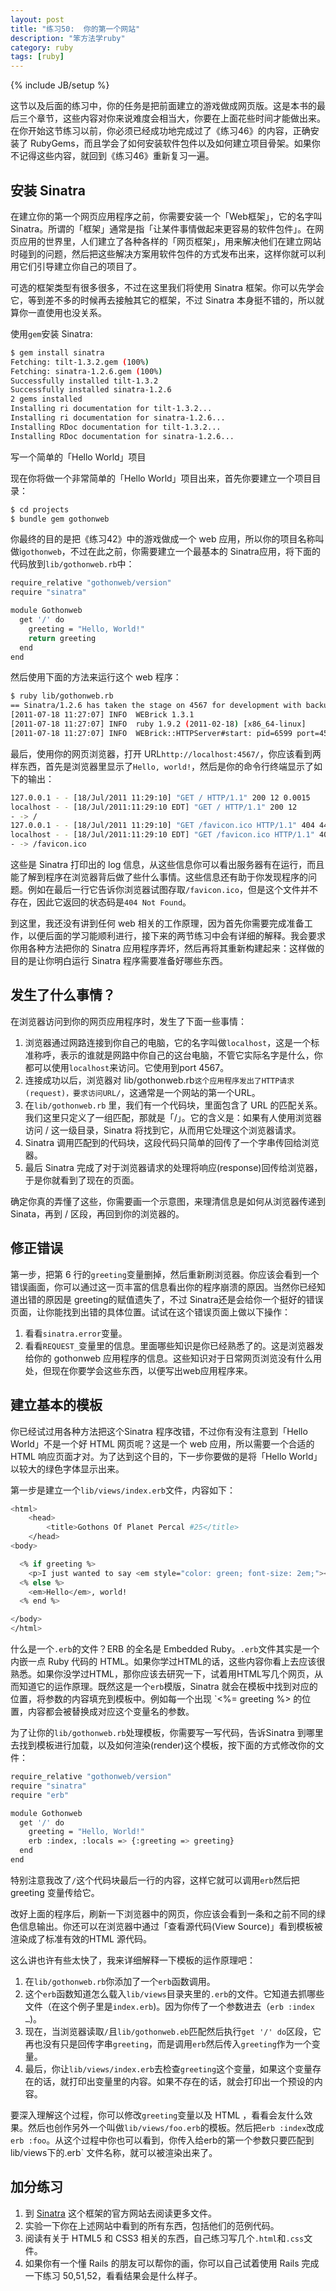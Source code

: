 ```yaml
---
layout: post
title: "练习50:  你的第一个网站" 
description: "笨方法学ruby"
category: ruby
tags: [ruby]
---
```

{% include JB/setup %}

这节以及后面的练习中，你的任务是把前面建立的游戏做成网页版。这是本书的最后三个章节，这些内容对你来说难度会相当大，你要在上面花些时间才能做出来。在你开始这节练习以前，你必须已经成功地完成过了《练习46》的内容，正确安装了 RubyGems，而且学会了如何安装软件包件以及如何建立项目骨架。如果你不记得这些内容，就回到《练习46》重新复习一遍。

安装 Sinatra
-------------

在建立你的第一个网页应用程序之前，你需要安装一个「Web框架」，它的名字叫 Sinatra。所谓的「框架」通常是指「让某件事情做起来更容易的软件包件」。在网页应用的世界里，人们建立了各种各样的「网页框架」，用来解决他们在建立网站时碰到的问题，然后把这些解决方案用软件包件的方式发布出来，这样你就可以利用它们引导建立你自己的项目了。

可选的框架类型有很多很多，不过在这里我们将使用 Sinatra 框架。你可以先学会它，等到差不多的时候再去接触其它的框架，不过 Sinatra 本身挺不错的，所以就算你一直使用也没关系。

使用` gem `安装 Sinatra:

```sh
$ gem install sinatra
Fetching: tilt-1.3.2.gem (100%)
Fetching: sinatra-1.2.6.gem (100%)
Successfully installed tilt-1.3.2
Successfully installed sinatra-1.2.6
2 gems installed
Installing ri documentation for tilt-1.3.2...
Installing ri documentation for sinatra-1.2.6...
Installing RDoc documentation for tilt-1.3.2...
Installing RDoc documentation for sinatra-1.2.6...
```

写一个简单的「Hello World」项目

现在你将做一个非常简单的「Hello World」项目出来，首先你要建立一个项目目录：

```sh
$ cd projects
$ bundle gem gothonweb
```

你最终的目的是把《练习42》中的游戏做成一个 web 应用，所以你的项目名称叫做i` gothonweb `，不过在此之前，你需要建立一个最基本的 Sinatra应用，将下面的代码放到` lib/gothonweb.rb `中：

```sh
require_relative "gothonweb/version"
require "sinatra"

module Gothonweb
  get '/' do
    greeting = "Hello, World!"
    return greeting
  end
end
```

然后使用下面的方法来运行这个 web 程序：

```sh
$ ruby lib/gothonweb.rb
== Sinatra/1.2.6 has taken the stage on 4567 for development with backup from WEBrick
[2011-07-18 11:27:07] INFO  WEBrick 1.3.1
[2011-07-18 11:27:07] INFO  ruby 1.9.2 (2011-02-18) [x86_64-linux]
[2011-07-18 11:27:07] INFO  WEBrick::HTTPServer#start: pid=6599 port=4567
```
最后，使用你的网页浏览器，打开 URL` http://localhost:4567/ `，你应该看到两样东西，首先是浏览器里显示了` Hello, world! `，然后是你的命令行终端显示了如下的输出：

```sh
127.0.0.1 - - [18/Jul/2011 11:29:10] "GET / HTTP/1.1" 200 12 0.0015
localhost - - [18/Jul/2011:11:29:10 EDT] "GET / HTTP/1.1" 200 12
- -> /
127.0.0.1 - - [18/Jul/2011 11:29:10] "GET /favicon.ico HTTP/1.1" 404 447 0.0008
localhost - - [18/Jul/2011:11:29:10 EDT] "GET /favicon.ico HTTP/1.1" 404 447
- -> /favicon.ico
```

这些是 Sinatra 打印出的 log 信息，从这些信息你可以看出服务器有在运行，而且能了解到程序在浏览器背后做了些什么事情。这些信息还有助于你发现程序的问题。例如在最后一行它告诉你浏览器试图存取` /favicon.ico `，但是这个文件并不存在，因此它返回的状态码是` 404 Not Found `。

到这里，我还没有讲到任何 web 相关的工作原理，因为首先你需要完成准备工作，以便后面的学习能顺利进行，接下来的两节练习中会有详细的解释。我会要求你用各种方法把你的 Sinatra 应用程序弄坏，然后再将其重新构建起来：这样做的目的是让你明白运行 Sinatra 程序需要准备好哪些东西。

发生了什么事情？
----------------

在浏览器访问到你的网页应用程序时，发生了下面一些事情：

1. 浏览器通过网路连接到你自己的电脑，它的名字叫做` localhost `，这是一个标准称呼，表示的谁就是网路中你自己的这台电脑，不管它实际名字是什么，你都可以使用` localhost `来访问。它使用到port 4567。 
2. 连接成功以后，浏览器对 lib/gothonweb.rb` 这个应用程序发出了HTTP请求(request)，要求访问URL/ `，这通常是一个网站的第一个URL。 
3. 在` lib/gothonweb.rb ` 里，我们有一个代码块，里面包含了 URL 的匹配关系。我们这里只定义了一组匹配，那就是「/」。它的含义是：如果有人使用浏览器访问 / 这一级目录，Sinatra 将找到它，从而用它处理这个浏览器请求。 
4. Sinatra 调用匹配到的代码块，这段代码只简单的回传了一个字串传回给浏览器。 
5. 最后 Sinatra 完成了对于浏览器请求的处理将响应(response)回传给浏览器，于是你就看到了现在的页面。 

确定你真的弄懂了这些，你需要画一个示意图，来理清信息是如何从浏览器传递到 Sinata，再到 / 区段，再回到你的浏览器的。

修正错误
-----------

第一步，把第 6 行的` greeting `变量删掉，然后重新刷浏览器。你应该会看到一个错误画面，你可以通过这一页丰富的信息看出你的程序崩溃的原因。当然你已经知道出错的原因是 greeting的赋值遗失了，不过 Sinatra还是会给你一个挺好的错误页面，让你能找到出错的具体位置。试试在这个错误页面上做以下操作：

1. 看看` sinatra.error `变量。 
2. 看看` REQUEST_ `变量里的信息。里面哪些知识是你已经熟悉了的。这是浏览器发给你的 gothonweb 应用程序的信息。这些知识对于日常网页浏览没有什么用处，但现在你要学会这些东西，以便写出web应用程序来。 

建立基本的模板
--------------

你已经试过用各种方法把这个Sinatra 程序改错，不过你有没有注意到「Hello World」不是一个好 HTML 网页呢？这是一个 web 应用，所以需要一个合适的HTML 响应页面才对。为了达到这个目的，下一步你要做的是将「Hello World」以较大的绿色字体显示出来。

第一步是建立一个` lib/views/index.erb `文件，内容如下：

```sh
<html>
    <head>
        <title>Gothons Of Planet Percal #25</title>
    </head>
<body>

  <% if greeting %>
    <p>I just wanted to say <em style="color: green; font-size: 2em;"><%= greeting %></em>.
  <% else %>
    <em>Hello</em>, world!
  <% end %>

</body>
</html>
```

什么是一个` .erb `的文件？ERB 的全名是 Embedded Ruby。` .erb `文件其实是一个内嵌一点 Ruby 代码的 HTML。如果你学过HTML的话，这些内容你看上去应该很熟悉。如果你没学过HTML，那你应该去研究一下，试着用HTML写几个网页，从而知道它的运作原理。既然这是一个` erb `模版，Sinatra 就会在模板中找到对应的位置，将参数的内容填充到模板中。例如每一个出现 `<%= greeting %> 的位置，内容都会被替换成对应这个变量名的参数。

为了让你的` lib/gothonweb.rb `处理模板，你需要写一写代码，告诉Sinatra 到哪里去找到模板进行加载，以及如何渲染(render)这个模板，按下面的方式修改你的文件：

```sh
require_relative "gothonweb/version"
require "sinatra"
require "erb"

module Gothonweb
  get '/' do
    greeting = "Hello, World!"
    erb :index, :locals => {:greeting => greeting}
  end
end
```

特别注意我改了` / `这个代码块最后一行的内容，这样它就可以调用` erb `然后把 greeting 变量传给它。

改好上面的程序后，刷新一下浏览器中的网页，你应该会看到一条和之前不同的绿色信息输出。你还可以在浏览器中通过「查看源代码(View Source)」看到模板被渲染成了标准有效的HTML 源代码。

这么讲也许有些太快了，我来详细解释一下模板的运作原理吧：

1. 在` lib/gothonweb.rb `你添加了一个` erb `函数调用。 
2. 这个` erb `函数知道怎么载入` lib/views `目录夹里的` .erb `的文件。它知道去抓哪些文件（在这个例子里是` index.erb `)。因为你传了一个参数进去（` erb :index … `)。 
3. 现在，当浏览器读取` / `且` lib/gothonweb.eb `匹配然后执行` get '/' do `区段，它再也没有只是回传字串` greeting `，而是调用` erb `然后传入` greeting `作为一个变量。 
4. 最后，你让` lib/views/index.erb `去检查` greeting `这个变量，如果这个变量存在的话，就打印出变量里的内容。如果不存在的话，就会打印出一个预设的内容。 

要深入理解这个过程，你可以修改` greeting `变量以及 HTML ，看看会友什么效果。然后也创作另外一个叫做` lib/views/foo.erb `的模板。然后把` erb :index `改成` erb :foo `。从这个过程中你也可以看到，你传入给erb的第一个参数只要匹配到lib/views下的.erb` 文件名称，就可以被渲染出来了。

加分练习
-----------

1. 到 [Sinatra](http://www.sinatrarb.com/) 这个框架的官方网站去阅读更多文件。 
2. 实验一下你在上述网站中看到的所有东西，包括他们的范例代码。 
3. 阅读有关于 HTML5 和 CSS3 相关的东西，自己练习写几个` .html `和` .css `文件。 
4. 如果你有一个懂 Rails 的朋友可以帮你的画，你可以自己试着使用 Rails 完成一下练习 50,51,52，看看结果会是什么样子。 

